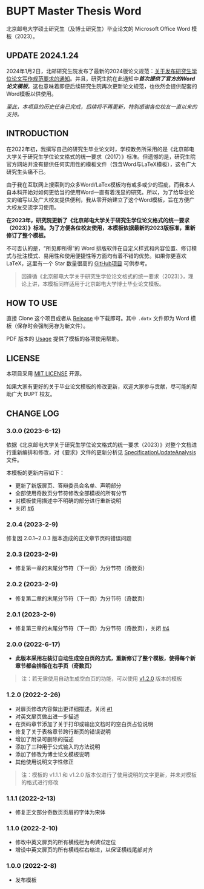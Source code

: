 # BUPT Master Thesis Word

北京邮电大学硕士研究生（及博士研究生）毕业论文的 Microsoft Office Word 模板（2023）。

## **UPDATE 2024.1.24**

2024年1月2日，北邮研究生院发布了最新的2024版论文规范：[关于发布研究生学位论文写作规范要求的通知](https://grs.bupt.edu.cn/info/1035/3071.htm)。并且，研究生院在此通知中***首次提供了官方的Word论文模板***，这也意味着即便后续研究生院再次更新论文规范，也依然会提供配套的Word模板以供使用。

*至此，本项目的历史任务已完成，后续将不再更新，特别感谢各位校友一直以来的支持。*

## INTRODUCTION

在2022年初，我撰写自己的研究生毕业论文时，学校教务所采用的是《北京邮电大学关于研究生学位论文格式的统一要求（2017）》标准。但遗憾的是，研究生院官方网站并没有提供任何实用性的模板文件（包含Word与LaTeX模板），这令广大研究生头痛不已。

由于我在互联网上搜索到的众多Word/LaTex模板均有或多或少的瑕疵，而我本人自本科开始对如何更恰当的使用Word一直有着浅显的研究。所以，为了给毕业论文的编写以及广大校友提供便利，我从零开始建立了这个Word模板，旨在方便广大校友交流学习使用。

**在2023年，研究院更新了《北京邮电大学关于研究生学位论文格式的统一要求（2023）》标准。为了方便各位校友使用，本模板依据最新的2023版标准，重新修订了整个模板。**

不可否认的是，“所见即所得”的 Word 排版软件在自定义样式和内容位置、修订模式与批注模式、易用性和使用便捷性等方面均有着不错的优势。如果你更喜欢 LaTeX，这里有一个 Star 数量很高的 [GitHub项目](https://github.com/rioxwang/BUPTGraduateThesis) 可供参考。

> 因遵循《北京邮电大学关于研究生学位论文格式的统一要求（2023）》，理论上讲，本模板同样适用于北京邮电大学博士毕业论文模板。

## HOW TO USE

直接 Clone 这个项目或者从 [Release](https://github.com/sigmarising/BUPTMasterThesisWord/releases) 中下载即可。其中 `.dotx` 文件即为 Word 模板（保存时会强制另存为新文件）。

PDF 版本的 [Usage](./Usage.pdf) 提供了模板的各项使用帮助。

## LICENSE

本项目采用 [MIT LICENSE](./LICENSE) 开源。

如果大家有更好的关于毕业论文模板的修改更新，欢迎大家参与贡献，尽可能的帮助广大 BUPT 校友。

## CHANGE LOG

### 3.0.0 (2023-6-12)

依据《北京邮电大学关于研究生学位论文格式的统一要求（2023）》对整个文档进行重新编排和修改，对《要求》文件的更新分析见 [SpecificationUpdateAnalysis](https://github.com/sigmarising/BUPTMasterThesisWord/blob/main/SpecificationUpdateAnalysis.md) 文件。

本模板的更新内容如下：
* 更新了新版扉页、答辩委员会名单、声明部分
* 全部使用奇数页分节符修改全部模板的所有分节
* 对模板使用描述中不明确的部分进行重新说明
* 关闭 [#6](https://github.com/sigmarising/BUPTMasterThesisWord/issues/6)

### 2.0.4 (2023-2-9)

修复因 2.0.1~2.0.3 版本造成的正文章节页码错误问题

### 2.0.3 (2023-2-9)

* 修复第一章的末尾分节符（下一页）为分节符（奇数页）

### 2.0.2 (2023-2-9)

* 修复第二章的末尾分节符（下一页）为分节符（奇数页）

### 2.0.1 (2023-2-9)

* 修复第三章的末尾分节符（下一页）为分节符（奇数页），关闭 [#4](https://github.com/sigmarising/BUPTMasterThesisWord/issues/4)

### 2.0.0 (2022-6-17)

* **此版本采用左装订自动生成空白页的方式，重新修订了整个模板，使得每个新章节都会排版在右手页（奇数页）**
> 注：若无需使用自动生成空白页的功能，可以使用 [v1.2.0](https://github.com/sigmarising/BUPTMasterThesisWord/releases/tag/v1.2.0) 版本的模板

### 1.2.0 (2022-2-26)

* 对扉页修改内容做出更详细描述，关闭 [#1](https://github.com/sigmarising/BUPTMasterThesisWord/issues/1)
* 对英文扉页做出进一步描述
* 在页码章节添加了关于打印或输出文档时的空白页占位说明
* 修复了关于表格章节跨行断页的错误说明
* 增加了附录可删除的描述
* 添加了三种用于公式输入的方法说明
* 添加了修改为博士论文模板说明
* 其他使用说明文字性修正

> 注：模板的 v1.1.1 和 v1.2.0 版本仅进行了使用说明的文字更新，并未对模板的格式进行修改

### 1.1.1 (2022-2-13)

* 修复正文部分奇数页页眉的字体为宋体

### 1.1.0 (2022-2-10)

* 修改中英文扉页的所有横线栏为*制表位*定位
* 增设中英文扉页的所有横线栏右缩进，以保证横线尾部对齐

### 1.0.0 (2022-2-8)

* 发布模板